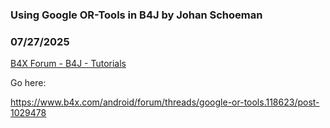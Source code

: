 ### Using Google OR-Tools in B4J by Johan Schoeman
### 07/27/2025
[B4X Forum - B4J - Tutorials](https://www.b4x.com/android/forum/threads/167954/)

Go here:  
  
<https://www.b4x.com/android/forum/threads/google-or-tools.118623/post-1029478>